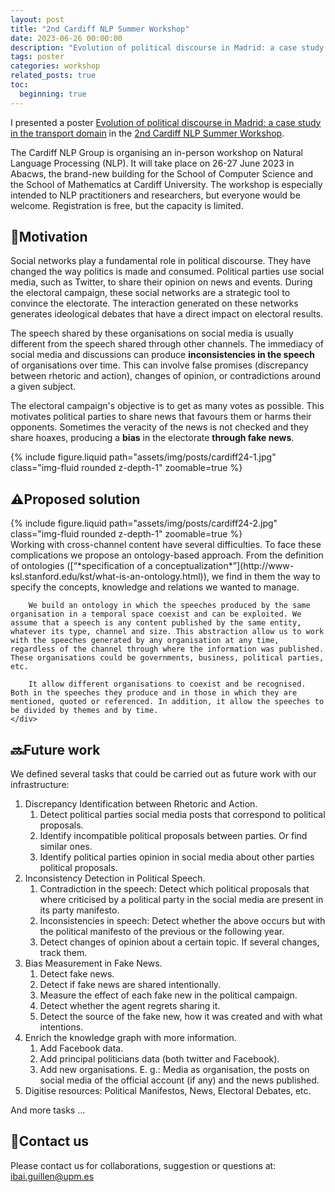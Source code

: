 ```yaml
---
layout: post
title: "2nd Cardiff NLP Summer Workshop"
date: 2023-06-26 00:00:00
description: "Evolution of political discourse in Madrid: a case study in the transport domain"
tags: poster
categories: workshop
related_posts: true
toc:
  beginning: true
---
```


I presented a poster [Evolution of political discourse in Madrid: a case study in the transport domain](https://github.com/Ibaii99/2nd-Cardiff-NLP-Summer-Workshop/blob/main/POSTER_CARDIFF_IBAI.pdf) in the [2nd Cardiff NLP Summer Workshop](https://2023.cardiffnlpworkshop.org).

The Cardiff NLP Group is organising an in-person workshop on Natural Language Processing (NLP). It will take place on 26-27 June 2023 in Abacws, the brand-new building for the School of Computer Science and the School of Mathematics at Cardiff University. The workshop is especially intended to NLP practitioners and researchers, but everyone would be welcome. Registration is free, but the capacity is limited.

## 🧭Motivation

Social networks play a fundamental role in political discourse. They have changed the way politics is made and consumed. Political parties use social media, such as Twitter, to share their opinion on news and events. During the electoral campaign, these social networks are a strategic tool to convince the electorate. The interaction generated on these networks generates ideological debates that have a direct impact on electoral results.

The speech shared by these organisations on social media is usually different from the speech shared through other channels. The immediacy of social media and discussions can produce **inconsistencies in the speech** of organisations over time. This can involve false promises (discrepancy between rhetoric and action), changes of opinion, or contradictions around a given subject.

The electoral campaign's objective is to get as many votes as possible. This motivates political parties to share news that favours them or harms their opponents. Sometimes the veracity of the news is not checked and they share hoaxes, producing a **bias** in the electorate **through fake news**.
        
{% include figure.liquid path="assets/img/posts/cardiff24-1.jpg" class="img-fluid rounded z-depth-1" zoomable=true %}

## ⚠️Proposed solution

<div class="row mt-3">
    <div class="col-sm mt-3 mt-md-0">
        {% include figure.liquid path="assets/img/posts/cardiff24-2.jpg" class="img-fluid rounded z-depth-1" zoomable=true %}
    </div>
    <div class="col-sm mt-3 mt-md-0">
        Working with cross-channel content have several difficulties. To face these complications we propose an ontology-based approach. From the definition of ontologies ([“*specification of a conceptualization*”](http://www-ksl.stanford.edu/kst/what-is-an-ontology.html)), we find in them the way to specify the concepts, knowledge and relations we wanted to manage.

        We build an ontology in which the speeches produced by the same organisation in a temporal space coexist and can be exploited. We assume that a speech is any content published by the same entity, whatever its type, channel and size. This abstraction allow us to work with the speeches generated by any organisation at any time, regardless of the channel through where the information was published. These organisations could be governments, business, political parties, etc.

        It allow different organisations to coexist and be recognised. Both in the speeches they produce and in those in which they are mentioned, quoted or referenced. In addition, it allow the speeches to be divided by themes and by time.
    </div>
</div>

## 🔜Future work

We defined several tasks that could be carried out as future work with our infrastructure:

1. Discrepancy Identification between Rhetoric and Action.
    1. Detect political parties social media posts that correspond to political proposals.
    2. Identify incompatible political proposals between parties. Or find similar ones.
    3. Identify political parties opinion in social media about other parties political proposals.
2. Inconsistency Detection in Political Speech.
    1. Contradiction in the speech: Detect which political proposals that where criticised by a political party in the social media are present in its party manifesto.
    2. Inconsistencies in speech: Detect whether the above occurs but with the political manifesto of the previous or the following year.
    3. Detect changes of opinion about a certain topic. If several changes, track them.
3. Bias Measurement in Fake News.
    1. Detect fake news.
    2. Detect if fake news are shared intentionally.
    3. Measure the effect of each fake new in the political campaign.
    4. Detect whether the agent regrets sharing it.
    5. Detect the source of the fake new, how it was created and with what intentions.
4. Enrich the knowledge graph with more information.
    1. Add Facebook data.
    2. Add principal politicians data (both twitter and Facebook).
    3. Add new organisations. E. g.: Media as organisation, the posts on social media of the official account (if any) and the news published.
5. Digitise resources: Political Manifestos, News, Electoral Debates, etc.

And more tasks …

## 📨Contact us

Please contact us for collaborations, suggestion or questions at: ibai.guillen@upm.es
